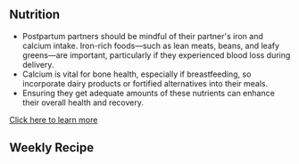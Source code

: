 ## Nutrition
- Postpartum partners should be mindful of their partner's iron and calcium intake. Iron-rich foods—such as lean meats, beans, and leafy greens—are important, particularly if they experienced blood loss during delivery.
- Calcium is vital for bone health, especially if breastfeeding, so incorporate dairy products or fortified alternatives into their meals.
- Ensuring they get adequate amounts of these nutrients can enhance their overall health and recovery.

[Click here to learn more](https://www.nebraskamed.com/womens-health/pregnancy-birth/postnatal-vitamins-and-postpartum-nutrition-6-tips-for-breastfeeding-moms)

## Weekly Recipe